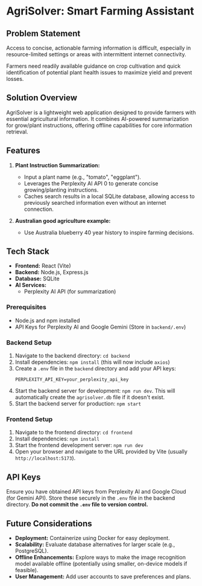 # AgriSolver: Smart Farming Assistant

## Problem Statement

Access to concise, actionable farming information is difficult, especially in resource-limited settings or areas with intermittent internet connectivity. 

Farmers need readily available guidance on crop cultivation and quick identification of potential plant health issues to maximize yield and prevent losses.

## Solution Overview

AgriSolver is a lightweight web application designed to provide farmers with essential agricultural information. It combines AI-powered summarization for grow/plant instructions, offering offline capabilities for core information retrieval.

## Features

1.  **Plant Instruction Summarization:**
    *   Input a plant name (e.g., "tomato", "eggplant").
    *   Leverages the Perplexity AI API <mcreference link="https://docs.perplexity.ai/api-reference/chat-completions" index="0">0</mcreference> to generate concise growing/planting instructions.
    *   Caches search results in a local SQLite database, allowing access to previously searched information even without an internet connection.

2.  **Australian good agriculture example:**
    *  Use Australia blueberry 40 year history to inspire farming decisions.

## Tech Stack

*   **Frontend:** React (Vite)
*   **Backend:** Node.js, Express.js
*   **Database:** SQLite
*   **AI Services:**
    *   Perplexity AI API (for summarization)

### Prerequisites

*   Node.js and npm installed
*   API Keys for Perplexity AI and Google Gemini (Store in `backend/.env`)

### Backend Setup

1.  Navigate to the backend directory: `cd backend`
2.  Install dependencies: `npm install` (this will now include `axios`)
3.  Create a `.env` file in the `backend` directory and add your API keys:
    ```dotenv
    PERPLEXITY_API_KEY=your_perplexity_api_key
    ```
4.  Start the backend server for development: `npm run dev`. This will automatically create the `agrisolver.db` file if it doesn't exist.
5.  Start the backend server for production: `npm start`

### Frontend Setup

1.  Navigate to the frontend directory: `cd frontend`
2.  Install dependencies: `npm install`
3.  Start the frontend development server: `npm run dev`
4.  Open your browser and navigate to the URL provided by Vite (usually `http://localhost:5173`).

## API Keys

Ensure you have obtained API keys from Perplexity AI and Google Cloud (for Gemini API). Store these securely in the `.env` file in the backend directory. **Do not commit the `.env` file to version control.**

## Future Considerations

*   **Deployment:** Containerize using Docker for easy deployment.
*   **Scalability:** Evaluate database alternatives for larger scale (e.g., PostgreSQL).
*   **Offline Enhancements:** Explore ways to make the image recognition model available offline (potentially using smaller, on-device models if feasible).
*   **User Management:** Add user accounts to save preferences and plans.